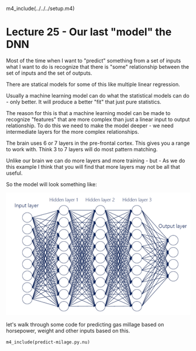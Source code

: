 
m4_include(../../../setup.m4)

# Lecture 25 - Our last "model" the DNN

Most of the time when I want to "predict" something from a set of inputs
what I want to do is recognize that there is "some" relationship between
the set of inputs and the set of outputs.

There are statical models for some of this like multiple linear regression.

Usually a machine learning model can do what the statistical models can do - only better.  It will produce a better "fit"
that just pure statistics.

The reason for this is that a machine learning model can be made to recognize "features" that are more complex than
just a linear input to output relationship.  To do this we need to make the model deeper - we need intermediate
layers for the more complex relationships.

The brain uses 6 or 7 layers in the pre-frontal cortex.  This gives you a range to work with.  Think 3 to 7 layers
will do most pattern matching.

Unlike our brain we can do more layers and more training - but - As we do this example I think that you will find 
that more layers may not be all that useful.


So the model will look something like:

![Deep-Neural-Network-DNN-example.png](Deep-Neural-Network-DNN-example.png)

let's walk through some code for  predicting gas millage based on horsepower, weight and other
inputs based on this.

```
m4_include(predict-milage.py.nu)
```
